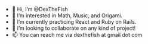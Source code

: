 - 👋 Hi, I’m @DexTheFish
- 👀 I’m interested in Math, Music, and Origami.
- 🌱 I’m currently practicing React and Ruby on Rails.
- 💞️ I’m looking to collaborate on any kind of project!
- 📫 You can reach me via dexthefish at gmail dot com

<!---
DexTheFish/DexTheFish is a ✨ special ✨ repository because its `README.md` (this file) appears on your GitHub profile.
You can click the Preview link to take a look at your changes.
--->

